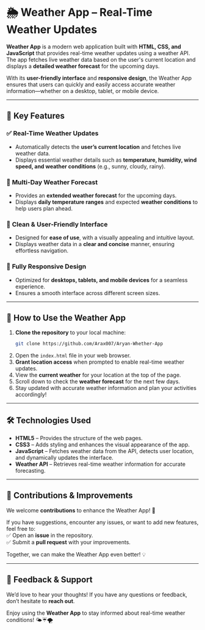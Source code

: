 # 🌦️ Weather App – Real-Time Weather Updates  

**Weather App** is a modern web application built with **HTML, CSS, and JavaScript** that provides real-time weather updates using a weather API. The app fetches live weather data based on the user's current location and displays a **detailed weather forecast** for the upcoming days.  

With its **user-friendly interface** and **responsive design**, the Weather App ensures that users can quickly and easily access accurate weather information—whether on a desktop, tablet, or mobile device.  

---

## 📌 Key Features  

### ✅ **Real-Time Weather Updates**  
- Automatically detects the **user’s current location** and fetches live weather data.  
- Displays essential weather details such as **temperature, humidity, wind speed, and weather conditions** (e.g., sunny, cloudy, rainy).  

### 📅 **Multi-Day Weather Forecast**  
- Provides an **extended weather forecast** for the upcoming days.  
- Displays **daily temperature ranges** and expected **weather conditions** to help users plan ahead.  

### 🎨 **Clean & User-Friendly Interface**  
- Designed for **ease of use**, with a visually appealing and intuitive layout.  
- Displays weather data in a **clear and concise** manner, ensuring effortless navigation.  

### 📱 **Fully Responsive Design**  
- Optimized for **desktops, tablets, and mobile devices** for a seamless experience.  
- Ensures a smooth interface across different screen sizes.  

---

## 🚀 How to Use the Weather App  

1. **Clone the repository** to your local machine:  
   ```bash
   git clone https://github.com/Arax007/Aryan-Whether-App
   ```
2. Open the `index.html` file in your web browser.  
3. **Grant location access** when prompted to enable real-time weather updates.  
4. View the **current weather** for your location at the top of the page.  
5. Scroll down to check the **weather forecast** for the next few days.  
6. Stay updated with accurate weather information and plan your activities accordingly!  

---

## 🛠️ Technologies Used  

- **HTML5** – Provides the structure of the web pages.  
- **CSS3** – Adds styling and enhances the visual appearance of the app.  
- **JavaScript** – Fetches weather data from the API, detects user location, and dynamically updates the interface.  
- **Weather API** – Retrieves real-time weather information for accurate forecasting.  

---

## 🤝 Contributions & Improvements  

We welcome **contributions** to enhance the Weather App! 🚀  

If you have suggestions, encounter any issues, or want to add new features, feel free to:  
✅ Open an **issue** in the repository.  
✅ Submit a **pull request** with your improvements.  

Together, we can make the Weather App even better! 💡  

---

## 📢 Feedback & Support  

We’d love to hear your thoughts! If you have any questions or feedback, don’t hesitate to **reach out**.  

Enjoy using the **Weather App** to stay informed about real-time weather conditions! 🌤️☔🌪️  
